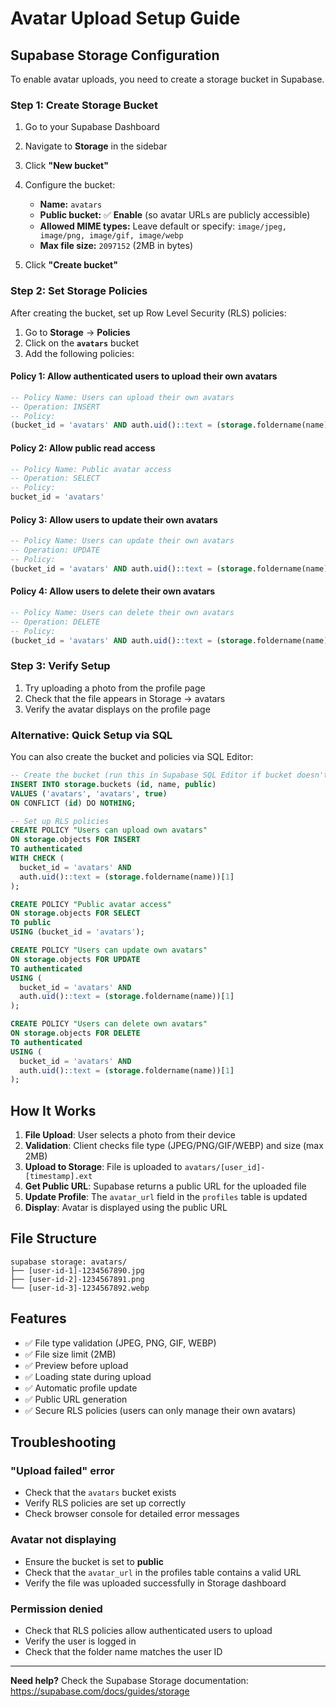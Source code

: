# Avatar Upload Setup Guide

## Supabase Storage Configuration

To enable avatar uploads, you need to create a storage bucket in Supabase.

### Step 1: Create Storage Bucket

1. Go to your Supabase Dashboard
2. Navigate to **Storage** in the sidebar
3. Click **"New bucket"**
4. Configure the bucket:
   - **Name:** `avatars`
   - **Public bucket:** ✅ **Enable** (so avatar URLs are publicly accessible)
   - **Allowed MIME types:** Leave default or specify: `image/jpeg, image/png, image/gif, image/webp`
   - **Max file size:** `2097152` (2MB in bytes)

5. Click **"Create bucket"**

### Step 2: Set Storage Policies

After creating the bucket, set up Row Level Security (RLS) policies:

1. Go to **Storage** → **Policies**
2. Click on the **`avatars`** bucket
3. Add the following policies:

#### Policy 1: Allow authenticated users to upload their own avatars

```sql
-- Policy Name: Users can upload their own avatars
-- Operation: INSERT
-- Policy:
(bucket_id = 'avatars' AND auth.uid()::text = (storage.foldername(name))[1])
```

#### Policy 2: Allow public read access

```sql
-- Policy Name: Public avatar access
-- Operation: SELECT
-- Policy:
bucket_id = 'avatars'
```

#### Policy 3: Allow users to update their own avatars

```sql
-- Policy Name: Users can update their own avatars
-- Operation: UPDATE
-- Policy:
(bucket_id = 'avatars' AND auth.uid()::text = (storage.foldername(name))[1])
```

#### Policy 4: Allow users to delete their own avatars

```sql
-- Policy Name: Users can delete their own avatars
-- Operation: DELETE
-- Policy:
(bucket_id = 'avatars' AND auth.uid()::text = (storage.foldername(name))[1])
```

### Step 3: Verify Setup

1. Try uploading a photo from the profile page
2. Check that the file appears in Storage → avatars
3. Verify the avatar displays on the profile page

### Alternative: Quick Setup via SQL

You can also create the bucket and policies via SQL Editor:

```sql
-- Create the bucket (run this in Supabase SQL Editor if bucket doesn't exist)
INSERT INTO storage.buckets (id, name, public)
VALUES ('avatars', 'avatars', true)
ON CONFLICT (id) DO NOTHING;

-- Set up RLS policies
CREATE POLICY "Users can upload own avatars"
ON storage.objects FOR INSERT
TO authenticated
WITH CHECK (
  bucket_id = 'avatars' AND
  auth.uid()::text = (storage.foldername(name))[1]
);

CREATE POLICY "Public avatar access"
ON storage.objects FOR SELECT
TO public
USING (bucket_id = 'avatars');

CREATE POLICY "Users can update own avatars"
ON storage.objects FOR UPDATE
TO authenticated
USING (
  bucket_id = 'avatars' AND
  auth.uid()::text = (storage.foldername(name))[1]
);

CREATE POLICY "Users can delete own avatars"
ON storage.objects FOR DELETE
TO authenticated
USING (
  bucket_id = 'avatars' AND
  auth.uid()::text = (storage.foldername(name))[1]
);
```

## How It Works

1. **File Upload**: User selects a photo from their device
2. **Validation**: Client checks file type (JPEG/PNG/GIF/WEBP) and size (max 2MB)
3. **Upload to Storage**: File is uploaded to `avatars/[user_id]-[timestamp].ext`
4. **Get Public URL**: Supabase returns a public URL for the uploaded file
5. **Update Profile**: The `avatar_url` field in the `profiles` table is updated
6. **Display**: Avatar is displayed using the public URL

## File Structure

```
supabase storage: avatars/
├── [user-id-1]-1234567890.jpg
├── [user-id-2]-1234567891.png
└── [user-id-3]-1234567892.webp
```

## Features

- ✅ File type validation (JPEG, PNG, GIF, WEBP)
- ✅ File size limit (2MB)
- ✅ Preview before upload
- ✅ Loading state during upload
- ✅ Automatic profile update
- ✅ Public URL generation
- ✅ Secure RLS policies (users can only manage their own avatars)

## Troubleshooting

### "Upload failed" error

- Check that the `avatars` bucket exists
- Verify RLS policies are set up correctly
- Check browser console for detailed error messages

### Avatar not displaying

- Ensure the bucket is set to **public**
- Check that the `avatar_url` in the profiles table contains a valid URL
- Verify the file was uploaded successfully in Storage dashboard

### Permission denied

- Check that RLS policies allow authenticated users to upload
- Verify the user is logged in
- Check that the folder name matches the user ID

---

**Need help?** Check the Supabase Storage documentation: https://supabase.com/docs/guides/storage
